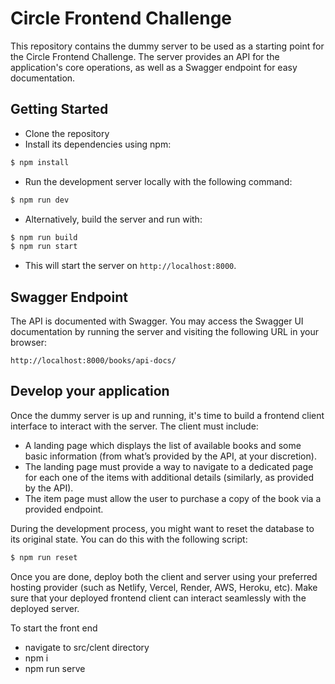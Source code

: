 # Circle Frontend Challenge

This repository contains the dummy server to be used as a starting point for the Circle Frontend Challenge. The server provides an API for the application's core operations, as well as a Swagger endpoint for easy documentation.

## Getting Started

-   Clone the repository
-   Install its dependencies using npm:

```bash
$ npm install
```

-   Run the development server locally with the following command:

```bash
$ npm run dev
```

-   Alternatively, build the server and run with:

```bash
$ npm run build
$ npm run start
```

-   This will start the server on `http://localhost:8000`.

## Swagger Endpoint

The API is documented with Swagger. You may access the Swagger UI documentation by running the server and visiting the following URL in your browser:

```
http://localhost:8000/books/api-docs/
```

## Develop your application

Once the dummy server is up and running, it's time to build a frontend client interface to interact with the server. The client must include:

-   A landing page which displays the list of available books and some basic information (from what’s provided by the API, at your discretion).
-   The landing page must provide a way to navigate to a dedicated page for each one of the items with additional details (similarly, as provided by the API).
-   The item page must allow the user to purchase a copy of the book via a provided endpoint.

During the development process, you might want to reset the database to its original state. You can do this with the following script:

```bash
$ npm run reset
```

Once you are done, deploy both the client and server using your preferred hosting provider (such as Netlify, Vercel, Render, AWS, Heroku, etc). Make sure that your deployed frontend client can interact seamlessly with the deployed server.

To start the front end

- navigate to src/clent directory
- npm i 
- npm run serve 
